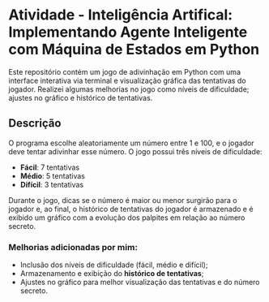 # Atividade - Inteligência Artifical: Implementando Agente Inteligente com Máquina de Estados em Python

Este repositório contém um jogo de adivinhação em Python com uma interface interativa via terminal e visualização gráfica das tentativas do jogador. Realizei algumas melhorias no jogo como níveis de dificuldade; 
ajustes no gráfico e histórico de tentativas.

## Descrição

O programa escolhe aleatoriamente um número entre 1 e 100, e o jogador deve tentar adivinhar esse número. O jogo possui três níveis de dificuldade:

- **Fácil**: 7 tentativas  
- **Médio**: 5 tentativas  
- **Difícil**: 3 tentativas

Durante o jogo, dicas se o número é maior ou menor surgirão para o jogador e, ao final, o histórico de tentativas do jogador é armazenado e é exibido um gráfico com a evolução dos palpites em relação ao número 
secreto.

### Melhorias adicionadas por mim:
- Inclusão dos níveis de dificuldade (fácil, médio e difícil);
- Armazenamento e exibição do **histórico de tentativas**;
- Ajustes no gráfico para melhor visualização das tentativas e do número secreto.

